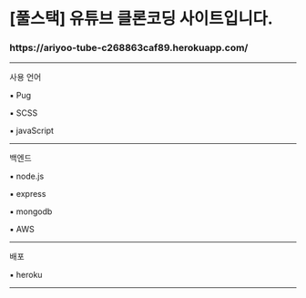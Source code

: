 <h1>[풀스택] 유튜브 클론코딩 사이트입니다.</h1>
<h3><a src="https://ariyoo-tube-c268863caf89.herokuapp.com/">https://ariyoo-tube-c268863caf89.herokuapp.com/</a></h3>
<hr>
<div>사용 언어</div>
<p>▪️ Pug</p>
<p>▪️ SCSS</p>
<p>▪️ javaScript</p>
<hr>
<div>백엔드</div>
<p>▪️ node.js</p>
<p>▪️ express</p>
<p>▪️ mongodb</p>
<p>▪️ AWS</p>
<hr>
<div>배포</div>
<p>▪️ heroku</p>
<hr>
